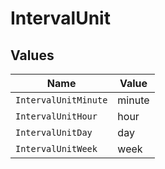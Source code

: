 # IntervalUnit


## Values

| Name                 | Value                |
| -------------------- | -------------------- |
| `IntervalUnitMinute` | minute               |
| `IntervalUnitHour`   | hour                 |
| `IntervalUnitDay`    | day                  |
| `IntervalUnitWeek`   | week                 |